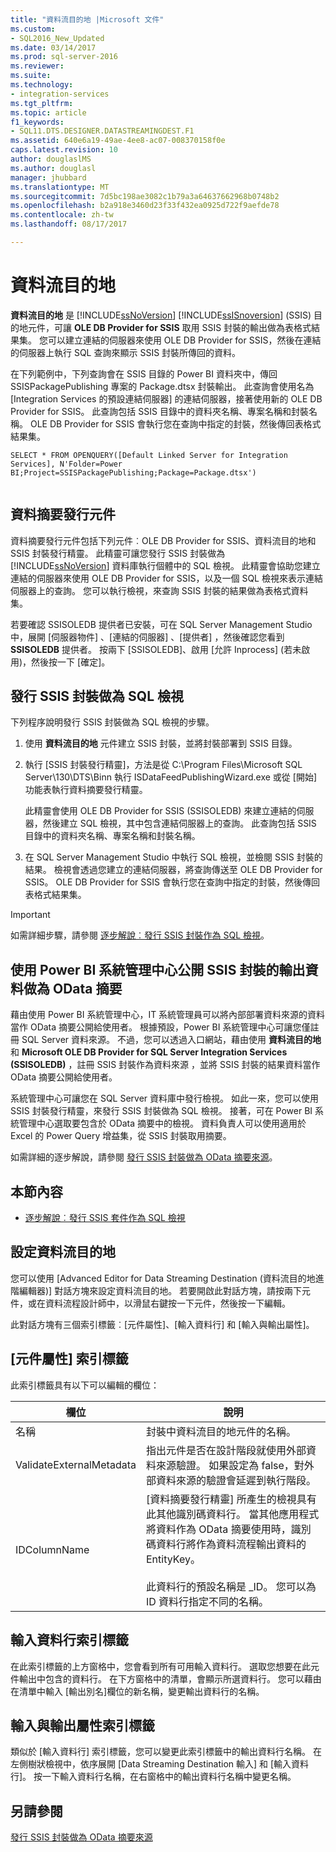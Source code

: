 ```yaml
---
title: "資料流目的地 |Microsoft 文件"
ms.custom:
- SQL2016_New_Updated
ms.date: 03/14/2017
ms.prod: sql-server-2016
ms.reviewer: 
ms.suite: 
ms.technology:
- integration-services
ms.tgt_pltfrm: 
ms.topic: article
f1_keywords:
- SQL11.DTS.DESIGNER.DATASTREAMINGDEST.F1
ms.assetid: 640e6a19-49ae-4ee8-ac07-008370158f0e
caps.latest.revision: 10
author: douglaslMS
ms.author: douglasl
manager: jhubbard
ms.translationtype: MT
ms.sourcegitcommit: 7d5bc198ae3082c1b79a3a64637662968b0748b2
ms.openlocfilehash: b2a918e3460d23f33f432ea0925d722f9aefde78
ms.contentlocale: zh-tw
ms.lasthandoff: 08/17/2017

---
```

# <a name="data-streaming-destination"></a>資料流目的地
  **資料流目的地** 是 [!INCLUDE[ssNoVersion](../../includes/ssnoversion-md.md)] [!INCLUDE[ssISnoversion](../../includes/ssisnoversion-md.md)] (SSIS) 目的地元件，可讓 **OLE DB Provider for SSIS** 取用 SSIS 封裝的輸出做為表格式結果集。 您可以建立連結的伺服器來使用 OLE DB Provider for SSIS，然後在連結的伺服器上執行 SQL 查詢來顯示 SSIS 封裝所傳回的資料。  
  
 在下列範例中，下列查詢會在 SSIS 目錄的 Power BI 資料夾中，傳回 SSISPackagePublishing 專案的 Package.dtsx 封裝輸出。 此查詢會使用名為 [Integration Services 的預設連結伺服器] 的連結伺服器，接著使用新的 OLE DB Provider for SSIS。 此查詢包括 SSIS 目錄中的資料夾名稱、專案名稱和封裝名稱。 OLE DB Provider for SSIS 會執行您在查詢中指定的封裝，然後傳回表格式結果集。  
  
```  
SELECT * FROM OPENQUERY([Default Linked Server for Integration Services], N'Folder=Power BI;Project=SSISPackagePublishing;Package=Package.dtsx')  
  
```  
  
## <a name="data-feed-publishing-components"></a>資料摘要發行元件  
 資料摘要發行元件包括下列元件︰OLE DB Provider for SSIS、資料流目的地和 SSIS 封裝發行精靈。 此精靈可讓您發行 SSIS 封裝做為 [!INCLUDE[ssNoVersion](../../includes/ssnoversion-md.md)] 資料庫執行個體中的 SQL 檢視。 此精靈會協助您建立連結的伺服器來使用 OLE DB Provider for SSIS，以及一個 SQL 檢視來表示連結伺服器上的查詢。 您可以執行檢視，來查詢 SSIS 封裝的結果做為表格式資料集。  
  
 若要確認 SSISOLEDB 提供者已安裝，可在 SQL Server Management Studio 中，展開 [伺服器物件] 、[連結的伺服器] 、[提供者] ，然後確認您看到 **SSISOLEDB** 提供者。 按兩下 [SSISOLEDB]、啟用 [允許 Inprocess] \(若未啟用)，然後按一下 [確定]。  
  
## <a name="publish-an-ssis-package-as-a-sql-view"></a>發行 SSIS 封裝做為 SQL 檢視  
 下列程序說明發行 SSIS 封裝做為 SQL 檢視的步驟。  
  
1.  使用 **資料流目的地** 元件建立 SSIS 封裝，並將封裝部署到 SSIS 目錄。  
  
2.  執行 [SSIS 封裝發行精靈]，方法是從 C:\Program Files\Microsoft SQL Server\130\DTS\Binn 執行 ISDataFeedPublishingWizard.exe 或從 [開始] 功能表執行資料摘要發行精靈。  
  
     此精靈會使用 OLE DB Provider for SSIS (SSISOLEDB) 來建立連結的伺服器，然後建立 SQL 檢視，其中包含連結伺服器上的查詢。 此查詢包括 SSIS 目錄中的資料夾名稱、專案名稱和封裝名稱。  
  
3.  在 SQL Server Management Studio 中執行 SQL 檢視，並檢閱 SSIS 封裝的結果。 檢視會透過您建立的連結伺服器，將查詢傳送至 OLE DB Provider for SSIS。 OLE DB Provider for SSIS 會執行您在查詢中指定的封裝，然後傳回表格式結果集。  
  
> [!IMPORTANT]  
>  如需詳細步驟，請參閱 [逐步解說︰發行 SSIS 封裝作為 SQL 檢視](../../integration-services/data-flow/walkthrough-publish-an-ssis-package-as-a-sql-view.md)。  
  
## <a name="expose-output-data-from-an-ssis-package-as-an-odata-feed-by-using-the-power-bi-admin-center"></a>使用 Power BI 系統管理中心公開 SSIS 封裝的輸出資料做為 OData 摘要  
 藉由使用 Power BI 系統管理中心，IT 系統管理員可以將內部部署資料來源的資料當作 OData 摘要公開給使用者。 根據預設，Power BI 系統管理中心可讓您僅註冊 SQL Server 資料來源。 不過，您可以透過入口網站，藉由使用 **資料流目的地** 和 **Microsoft OLE DB Provider for SQL Server Integration Services (SSISOLEDB)** ，註冊 SSIS 封裝作為資料來源 ，並將 SSIS 封裝的結果資料當作 OData 摘要公開給使用者。  
  
 系統管理中心可讓您在 SQL Server 資料庫中發行檢視。 如此一來，您可以使用 SSIS 封裝發行精靈，來發行 SSIS 封裝做為 SQL 檢視。 接著，可在 Power BI 系統管理中心選取要包含於 OData 摘要中的檢視。 資料負責人可以使用適用於 Excel 的 Power Query 增益集，從 SSIS 封裝取用摘要。  
  
 如需詳細的逐步解說，請參閱 [發行 SSIS 封裝做為 OData 摘要來源](http://go.microsoft.com/fwlink/?LinkID=317367)。  
  
## <a name="in-this-section"></a>本節內容  
  
-   [逐步解說︰發行 SSIS 套件作為 SQL 檢視](../../integration-services/data-flow/walkthrough-publish-an-ssis-package-as-a-sql-view.md)  
  
## <a name="configure-data-streaming-destination"></a>設定資料流目的地
  您可以使用 [Advanced Editor for Data Streaming Destination (資料流目的地進階編輯器)] 對話方塊來設定資料流目的地。 若要開啟此對話方塊，請按兩下元件，或在資料流程設計師中，以滑鼠右鍵按一下元件，然後按一下編輯。  
  
 此對話方塊有三個索引標籤︰[元件屬性]、[輸入資料行] 和 [輸入與輸出屬性]。  
  
## <a name="component-properties-tab"></a>[元件屬性] 索引標籤  
 此索引標籤具有以下可以編輯的欄位：  
  
|欄位|說明|  
|-----------|-----------------|  
|名稱|封裝中資料流目的地元件的名稱。|  
|ValidateExternalMetadata|指出元件是否在設計階段就使用外部資料來源驗證。 如果設定為 false，對外部資料來源的驗證會延遲到執行階段。|  
|IDColumnName|[資料摘要發行精靈] 所產生的檢視具有此其他識別碼資料行。 當其他應用程式將資料作為 OData 摘要使用時，識別碼資料行將作為資料流程輸出資料的 EntityKey。<br /><br /> 此資料行的預設名稱是 _ID。 您可以為 ID 資料行指定不同的名稱。|  
  
## <a name="input-columns-tab"></a>輸入資料行索引標籤  
 在此索引標籤的上方窗格中，您會看到所有可用輸入資料行。 選取您想要在此元件輸出中包含的資料行。 在下方窗格中的清單，會顯示所選資料行。 您可以藉由在清單中輸入 [輸出別名]欄位的新名稱，變更輸出資料行的名稱。  
  
## <a name="input-output-properties-tab"></a>輸入與輸出屬性索引標籤  
 類似於 [輸入資料行] 索引標籤，您可以變更此索引標籤中的輸出資料行名稱。 在左側樹狀檢視中，依序展開 [Data Streaming Destination 輸入] 和 [輸入資料行]。 按一下輸入資料行名稱，在右窗格中的輸出資料行名稱中變更名稱。  
  
## <a name="see-also"></a>另請參閱  
 [發行 SSIS 封裝做為 OData 摘要來源](http://go.microsoft.com/fwlink/?LinkID=317367)  
  
  
